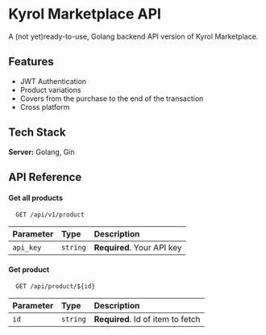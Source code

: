 
# Kyrol Marketplace API

A (not yet)ready-to-use, Golang backend API version of Kyrol Marketplace.




## Features

- JWT Authentication
- Product variations
- Covers from the purchase to the end of the transaction
- Cross platform


## Tech Stack

**Server:** Golang, Gin


## API Reference

#### Get all products

```http
  GET /api/v1/product
```

| Parameter | Type     | Description                |
| :-------- | :------- | :------------------------- |
| `api_key` | `string` | **Required**. Your API key |

#### Get product

```http
  GET /api/product/${id}
```

| Parameter | Type     | Description                       |
| :-------- | :------- | :-------------------------------- |
| `id`      | `string` | **Required**. Id of item to fetch |

